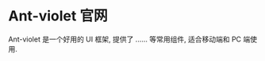 <!-- ---
layout: HomeLayout
--- -->


# Ant-violet 官网

Ant-violet 是一个好用的 UI 框架, 提供了 ...... 等常用组件, 适合移动端和 PC 端使用.
